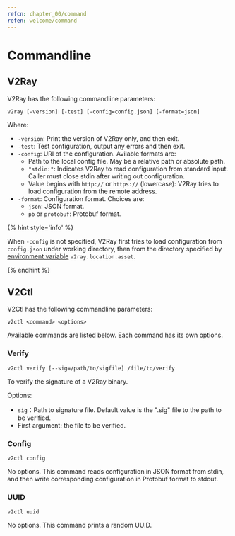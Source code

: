 ```yaml
---
refcn: chapter_00/command
refen: welcome/command
---
```


# Commandline

## V2Ray

V2Ray has the following commandline parameters:

```shell
v2ray [-version] [-test] [-config=config.json] [-format=json]
```

Where:

* `-version`: Print the version of V2Ray only, and then exit.
* `-test`: Test configuration, output any errors and then exit.
* `-config`: URI of the configuration. Avilable formats are:
  * Path to the local config file. May be a relative path or absolute path.
  * `"stdin:"`: Indicates V2Ray to read configuration from standard input. Caller must close stdin after writing out configuration.
  * Value begins with `http://` or `https://` (lowercase): V2Ray tries to load configuration from the remote address.
* `-format`: Configuration format. Choices are:
  * `json`: JSON format.
  * `pb` or `protobuf`: Protobuf format.

{% hint style='info' %}

When `-config` is not specified, V2Ray first tries to load configuration from `config.json` under working directory, then from the directory specified by [environment variable](../configuration/env.md) `v2ray.location.asset`.

{% endhint %}

## V2Ctl

V2Ctl has the following commandline parameters:

```shell
v2ctl <command> <options>
```

Available commands are listed below. Each command has its own options.

### Verify

`v2ctl verify [--sig=/path/to/sigfile] /file/to/verify`

To verify the signature of a V2Ray binary.

Options:

* `sig`：Path to signature file. Default value is the ".sig" file to the path to be verified.
* First argument: the file to be verified.

### Config

`v2ctl config`

No options. This command reads configuration in JSON format from stdin, and then write corresponding configuration in Protobuf format to stdout.

### UUID

`v2ctl uuid`

No options. This command prints a random UUID.
